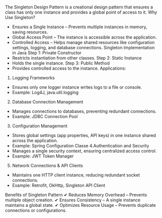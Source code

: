 The Singleton Design Pattern is a creational design pattern that ensures a class has only one instance and provides a global point of access to it.
Why Use Singleton?
- Ensures a Single Instance – Prevents multiple instances in memory, saving resources.
- Global Access Point – The instance is accessible across the application.
- Controlled Access – Helps manage shared resources like configuration settings, logging, and database connections.
 Singleton Implementation in Java
 Step 1: Private Constructor
- Restricts instantiation from other classes.
 Step 2: Static Instance
- Holds the single instance.
 Step 3: Public Method
- Provides controlled access to the instance.
Applications:
 1. Logging Frameworks
- Ensures only one logger instance writes logs to a file or console.
- Example: Log4J, java.util.logging
2. Database Connection Management
- Manages connections to databases, preventing redundant connections.
- Example: JDBC Connection Pool
3. Configuration Management
- Stores global settings (app properties, API keys) in one instance shared across the application.
- Example: Spring Configuration Classe
4.Authentication and Security
- Manages a single security context, ensuring centralized access control.
- Example: JWT Token Manager
5. Network Connections & API Clients
- Maintains one HTTP client instance, reducing redundant socket connections.
- Example: Retrofit, OkHttp, Singleton API Client

Benefits of Singleton Pattern
✔ Reduces Memory Overhead – Prevents multiple object creation.
✔ Ensures Consistency – A single instance maintains a global state.
✔ Optimizes Resource Usage – Prevents duplicate connections or configurations.

